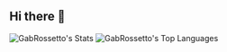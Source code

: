 ## Hi there 👋

![GabRossetto's Stats](https://github-readme-stats.vercel.app/api?username=GabRossetto&theme=tokyonight&show_icons=true&hide_border=false&count_private=true) ![GabRossetto's Top Languages](https://github-readme-stats.vercel.app/api/top-langs/?username=GabRossetto&theme=tokyonight&show_icons=true&hide_border=false&layout=compact)
